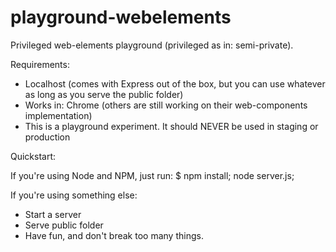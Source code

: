 # playground-webelements
Privileged web-elements playground (privileged as in: semi-private).

Requirements:

- Localhost (comes with Express out of the box, but you can use whatever as long as you serve the public folder)
- Works in: Chrome (others are still working on their web-components implementation)
- This is a playground experiment. It should NEVER be used in staging or production

Quickstart:

If you're using Node and NPM, just run:
$ npm install; node server.js;

If you're using something else:
- Start a server
- Serve public folder
- Have fun, and don't break too many things.
